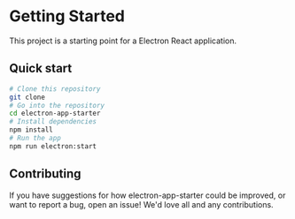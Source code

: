 # Getting Started

This project is a starting point for a Electron React application.

## Quick start

```bash
# Clone this repository
git clone
# Go into the repository
cd electron-app-starter
# Install dependencies
npm install
# Run the app
npm run electron:start
```

## Contributing

If you have suggestions for how electron-app-starter could be improved, or want to report a bug, open an issue! We'd love all and any contributions.